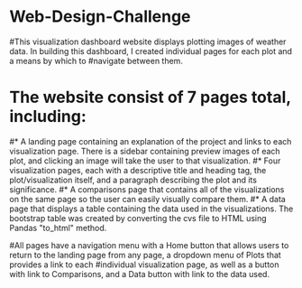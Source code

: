 # Web-Design-Challenge
#This visualization dashboard website displays plotting images of weather data. In building this dashboard, I created individual pages for each plot and a means by which to 
#navigate between them.

# The website consist of 7 pages total, including:

#* A landing page containing an explanation of the project and links to each visualization page. There is a sidebar containing preview images of each plot, and clicking an image 
  will take the user to that visualization. 
#* Four visualization pages, each with a descriptive title and heading tag, the plot/visualization itself, and a paragraph describing the plot and its significance.
#* A comparisons page that contains all of the visualizations on the same page so the user can easily visually compare them.
#* A data page that displays a table containing the data used in the visualizations. The bootstrap table was created by converting the cvs file to HTML using Pandas "to_html" method.

#All pages have a navigation menu with a Home button that allows users to return to the landing page from any page, a dropdown menu of Plots that provides a link to each 
#individual visualization page, as well as a button with link to Comparisons, and a Data button with link to the data used.
